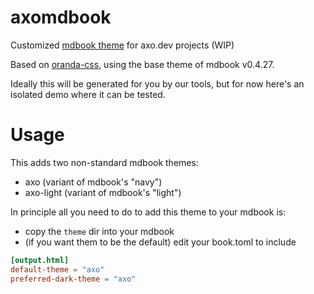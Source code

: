 # axomdbook

Customized [mdbook theme](https://rust-lang.github.io/mdBook/format/theme/index.html) for axo.dev projects (WIP)

Based on [oranda-css](https://github.com/axodotdev/oranda/tree/main/oranda-css), using the base theme of mdbook v0.4.27.

Ideally this will be generated for you by our tools, but for now here's an isolated demo where it can be tested.


# Usage

This adds two non-standard mdbook themes:

* axo (variant of mdbook's "navy")
* axo-light (variant of mdbook's "light")

In principle all you need to do to add this theme to your mdbook is:

* copy the `theme` dir into your mdbook
* (if you want them to be the default) edit your book.toml to include

```toml
[output.html]
default-theme = "axo"
preferred-dark-theme = "axo"
```
